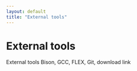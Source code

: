 ```yaml
---
layout: default
title: "External tools"
---
```


# External tools

External tools Bison, GCC, FLEX, Git, download link
